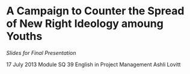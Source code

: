 A Campaign to Counter the Spread of New Right Ideology amoung Youths
====================================================================

*Slides for Final Presentation*

17 July 2013
Module SQ 39 English in Project Management
Ashli Lovitt